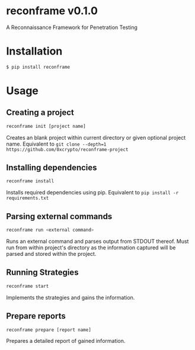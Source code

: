 # reconframe v0.1.0
A Reconnaissance Framework for Penetration Testing

# Installation
```bash
$ pip install reconframe
```

# Usage

## Creating a project
```bash
reconframe init [project name]
```
Creates an blank project within current directory or given optional project name. Equivalent to ```git clone --depth=1 https://github.com/0xcrypto/reconframe-project```

## Installing dependencies
```bash
reconframe install
```
Installs required dependencies using pip. Equivalent to ```pip install -r requirements.txt```

## Parsing external commands
```bash 
reconframe run <external command>
```
Runs an external command and parses output from STDOUT thereof. Must run from within project's directory as the information captured will be parsed and stored within the project.

## Running Strategies
```bash
reconframe start
```
Implements the strategies and gains the information.

## Prepare reports
```bash 
reconframe prepare [report name]
```
Prepares a detailed report of gained information. 

